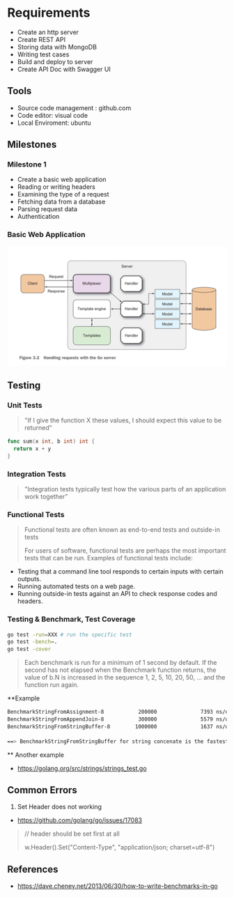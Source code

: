 # Requirements

- Create an http server
- Create REST API
- Storing data with MongoDB
- Writing test cases
- Build and deploy to server
- Create API Doc with Swagger UI

## Tools

- Source code management : github.com
- Code editor: visual code
- Local Enviroment: ubuntu

## Milestones

### Milestone 1

- Create a basic web application
- Reading or writing headers
- Examining the type of a request
- Fetching data from a database
- Parsing request data
- Authentication

### Basic Web Application

![basic web application][img_basic_web_application]


## Testing

### Unit Tests

> "If I give the function X these values, I should expect this value to be returned"

```go
func sum(x int, b int) int {
  return x + y
}
```

### Integration Tests

> "Integration tests typically test how the various parts of an application work
together"

### Functional Tests

> Functional tests are often known as end-to-end tests and outside-in tests
>
> For users of software, functional tests are perhaps
the most important tests that can be run. Examples of functional tests include:

- Testing that a command line tool responds to certain inputs with certain
outputs.
- Running automated tests on a web page.
- Running outside-in tests against an API to check response codes and
headers.

### Testing & Benchmark, Test Coverage

```bash
go test -run=XXX # run the specific test
go test -bench=.
go test -cover
```

> Each benchmark is run for a minimum of 1 second by default. If the second has not elapsed when the Benchmark function returns, the value of b.N is increased in the sequence 1, 2, 5, 10, 20, 50, … and the function run again.


**Example

```bash
BenchmarkStringFromAssignment-8           200000              7393 ns/op
BenchmarkStringFromAppendJoin-8           300000              5579 ns/op
BenchmarkStringFromStringBuffer-8        1000000              1637 ns/op

==> BenchmarkStringFromStringBuffer for string concenate is the fastest!
```

** Another example

- https://golang.org/src/strings/strings_test.go

## Common Errors

1. Set Header does not working

- https://github.com/golang/go/issues/17083

> // header should be set first at all
> 
> w.Header().Set("Content-Type", "application/json; charset=utf-8")

## References

- https://dave.cheney.net/2013/06/30/how-to-write-benchmarks-in-go

[img_basic_web_application]: assets/images/basic-web-application.png